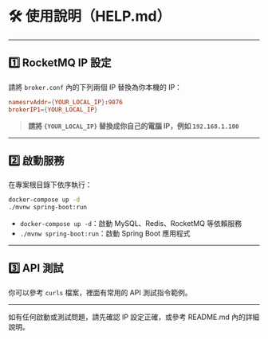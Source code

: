 # 🛠️ 使用說明（HELP.md）

---

## 1️⃣ RocketMQ IP 設定

請將 `broker.conf` 內的下列兩個 IP 替換為你本機的 IP：

```conf
namesrvAddr={YOUR_LOCAL_IP}:9876
brokerIP1={YOUR_LOCAL_IP}
```

> **請將 `{YOUR_LOCAL_IP}` 替換成你自己的電腦 IP，例如 `192.168.1.100`**

---

## 2️⃣ 啟動服務

在專案根目錄下依序執行：

```bash
docker-compose up -d
./mvnw spring-boot:run
```

- `docker-compose up -d`：啟動 MySQL、Redis、RocketMQ 等依賴服務
- `./mvnw spring-boot:run`：啟動 Spring Boot 應用程式

---

## 3️⃣ API 測試

你可以參考 `curls` 檔案，裡面有常用的 API 測試指令範例。

---

如有任何啟動或測試問題，請先確認 IP 設定正確，或參考 README.md 內的詳細說明。
